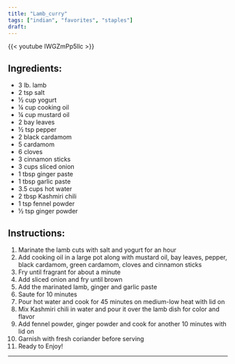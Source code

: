 ```yaml
---
title: "Lamb_curry"
tags: ["indian", "favorites", "staples"]
draft:
---
```


{{< youtube IWGZmPp5llc >}}

## Ingredients: 

- 3 lb. lamb
- 2 tsp salt
- ½ cup yogurt
- ¼ cup cooking oil
- ¼ cup mustard oil
- 2 bay leaves
- ½ tsp pepper
- 2 black cardamom
- 5 cardamom
- 6 cloves
- 3 cinnamon sticks
- 3 cups sliced onion 
- 1 tbsp ginger paste
- 1 tbsp garlic paste
- 3.5 cups hot water
- 2 tbsp Kashmiri chili 
- 1 tsp fennel powder
- ½ tsp ginger powder

## Instructions:

1. Marinate the lamb cuts with salt and yogurt for an hour
2. Add cooking oil in a large pot along with mustard oil, bay leaves, pepper, black cardamom, green cardamom, cloves and cinnamon sticks
3. Fry until fragrant for about a minute
4. Add sliced onion and fry until brown
5. Add the marinated lamb, ginger and garlic paste
6. Saute for 10 minutes
7. Pour hot water and cook for 45 minutes on medium-low heat with lid on
8. Mix Kashmiri chili in water and pour it over the lamb dish for color and flavor
9. Add fennel powder, ginger powder and cook for another 10 minutes with lid on
10. Garnish with fresh coriander before serving
11. Ready to Enjoy!

---
